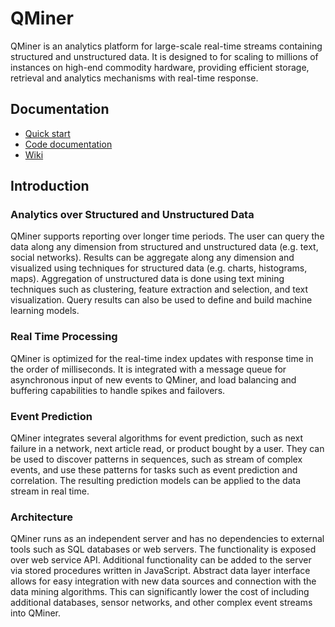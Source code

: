 QMiner
======

QMiner is an analytics platform for large-scale real-time streams containing structured and
unstructured data. It is designed to for scaling to millions of instances on high-end commodity 
hardware, providing efficient storage, retrieval and analytics mechanisms with real-time response.

## Documentation

+ [Quick start](https://github.com/qminer/qminer/wiki/Introduction)
+ [Code documentation](http://agava.ijs.si/~blazf/qminer/)
+ [Wiki](https://github.com/qminer/qminer/wiki)


## Introduction

### Analytics over Structured and Unstructured Data

QMiner supports reporting over longer time periods. The user can query the data along any dimension 
from structured and unstructured data (e.g. text, social networks). Results can be aggregate along 
any dimension and visualized using techniques for structured data (e.g. charts, histograms, maps). 
Aggregation of unstructured data is done using text mining techniques such as clustering, feature 
extraction and selection, and text visualization. Query results can also be used to define and build 
machine learning models.

### Real Time Processing

QMiner is optimized for the real-time index updates with response time in the order of milliseconds. 
It is integrated with a message queue for asynchronous input of new events to QMiner, and load 
balancing and buffering capabilities to handle spikes and failovers.

### Event Prediction

QMiner integrates several algorithms for event prediction, such as next failure in a network, next 
article read, or product bought by a user. They can be used to discover patterns in sequences, such
 as stream of complex events, and use these patterns for tasks such as event prediction and correlation. 
The resulting prediction models can be applied to the data stream in real time.

### Architecture

QMiner runs as an independent server and has no dependencies to external tools such as SQL databases 
or web servers. The functionality is exposed over web service API. Additional functionality can be 
added to the server via stored procedures written in JavaScript. Abstract data layer interface allows 
for easy integration with new data sources and connection with the data mining algorithms. This can 
significantly lower the cost of including additional databases, sensor networks, and other complex 
event streams into QMiner.

